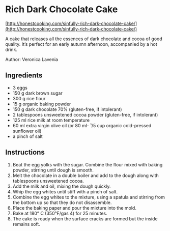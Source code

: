 # Rich Dark Chocolate Cake

[http://honestcooking.com/sinfully-rich-dark-chocolate-cake/](http://honestcooking.com/sinfully-rich-dark-chocolate-cake/)

A cake that releases all the essences of dark chocolate and cocoa of good quality. It’s perfect for an early autumn afternoon, accompanied by a hot drink.

Author: Veronica Lavenia

## Ingredients
- 3 eggs
- 150 g dark brown sugar
- 300 g rice flour
- 15 g organic baking powder
- 150 g dark chocolate 70% (gluten-free, if intolerant)
- 2 tablespoons unsweetened cocoa powder (gluten-free, if intolerant)
- 125 ml rice milk at room temperature
- 60 ml extra virgin olive oil (or 80 ml- ¹/5 cup organic cold-pressed sunflower oil)
- a pinch of salt

## Instructions
1. Beat the egg yolks with the sugar. Combine the flour mixed with baking powder, stirring until dough is smooth.
1. Melt the chocolate in a double boiler and add to the dough along with tablespoons unsweetened cocoa.
1. Add the milk and oil, mixing the dough quickly.
1. Whip the egg whites until stiff with a pinch of salt.
1. Combine the egg whites to the mixture, using a spatula and stirring from the bottom up so that they do not disassemble.
1. Place the baking paper and pour the mixture into the mold.
1. Bake at 180° C (350°F/gas 4) for 25 minutes.
1. The cake is ready when the surface cracks are formed but the inside remains soft.
